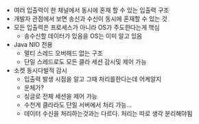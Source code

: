 - 여러 입출력이 한 채널에서 동시에 혼재 할 수 있는 입출력 구조
- 개발자 관점에서 보면 송신과 수신이 동시에 혼재할 수 있는 것
- 모든 입출력은 프로세스가 아니라 OS가 주도한다는게 핵심
	- 송수신할 데이터가 있음을 OS는 이미 알고 있음
- Java NIO 전용
	- 멀티 스레드 오버헤드 없는 구조
	- 단일 스레드로도 모든 클라 세션 감시및 제어 가능
- 소켓 동시다발적 감시
	- 입출력 발생 시점을 알고 그때 처리를한다는데 어케알지
	- 운체가?
	- 싱글로 전체 세션을 제어 가능
	- 수천게 클라라도 단일 서버에서 처리 가능...
	- 데이터 수신을 처리하는것과는 다르다. 처리는 따로 생각 분리해야됨